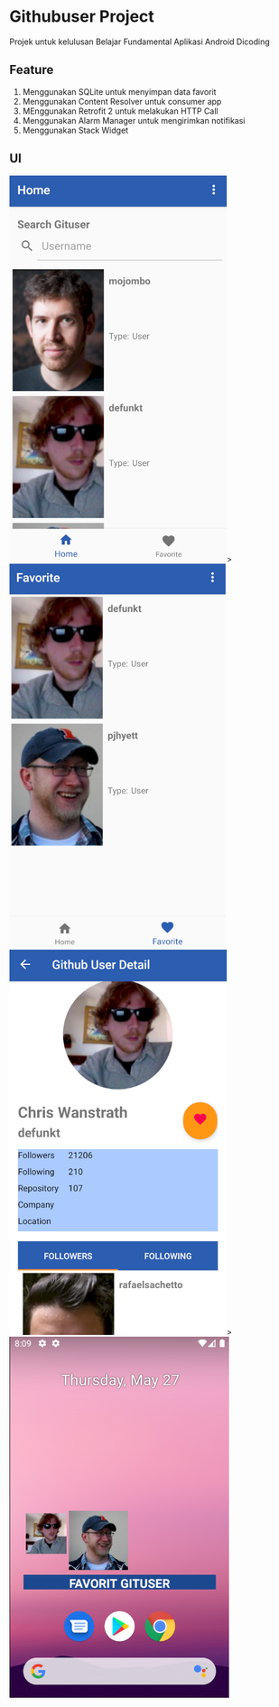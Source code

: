 # Githubuser Project

Projek untuk kelulusan Belajar Fundamental Aplikasi Android Dicoding </br>

## Feature
1. Menggunakan SQLite untuk menyimpan data favorit
2. Menggunakan Content Resolver untuk consumer app
3. MEnggunakan Retrofit 2 untuk melakukan HTTP Call
4. Menggunakan Alarm Manager untuk mengirimkan notifikasi
5. Menggunakan Stack Widget

## UI
![Image of app](/ss/Screenshot_1.png)>![Image of app](/ss/Screenshot_2.png)
![Image of app](/ss/Screenshot_3.png)>![Image of app](/ss/Screenshot_4.png)

